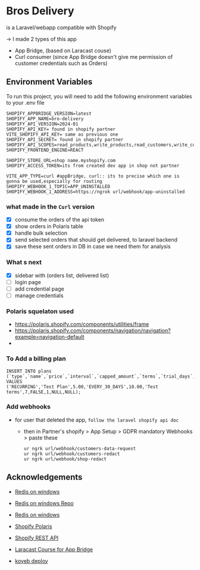 
# Bros Delivery

is a Laravel/webapp compatible with Shopify

-> I made 2 types of this app

* App Bridge, (based on Laracast couse)
* Curl consumer (since App Bridge doesn't give me permission of customer credentials such as Orders)








## Environment Variables

To run this project, you will need to add the following environment variables to your .env file

    SHOPIFY_APPBRIDGE_VERSION=latest
    SHOPIFY_APP_NAME=bro-delivery
    SHOPIFY_API_VERSION=2024-01
    SHOPIFY_API_KEY= found in shopify partner
    VITE_SHOPIFY_API_KEY= same as previous one
    SHOPIFY_API_SECRET= found in shopify partner
    SHOPIFY_API_SCOPES=read_products,write_products,read_customers,write_customers
    SHOPIFY_FRONTEND_ENGINE=REACT

    SHOPIFY_STORE_URL=shop name.myshopify.com
    SHOPIFY_ACCESS_TOKEN=its from created dev app in shop not partner

    VITE_APP_TYPE=curl #appBridge, curl:: its to precise which one is gonna be used,especially for routing
    SHOPIFY_WEBHOOK_1_TOPIC=APP_UNINSTALLED
    SHOPIFY_WEBHOOK_1_ADDRESS=https://ngrok url/webhook/app-uninstalled


### what made in the `Curl` version
- [x] consume the orders of the api token
- [x] show orders in Polaris table
- [x] handle bulk selection
- [x] send selected orders that should get delivered, to laravel backend
- [x] save these sent orders in DB in case we need them for analysis
### What s next

- [x] sidebar with (orders list, delivered list)
- [ ] login page
- [ ] add credential page
- [ ] manage credentials

### Polaris squelaton used
- https://polaris.shopify.com/components/utilities/frame
- https://polaris.shopify.com/components/navigation/navigation?example=navigation-default
- 

### To Add a billing plan
```
INSERT INTO plans (`type`,`name`,`price`,`interval`,`capped_amount`,`terms`,`trial_days`,`test`,`on_install`,`created_at`,`updated_at`) VALUES
('RECURRING','Test Plan',5.00,'EVERY_30_DAYS',10.00,'Test terms',7,FALSE,1,NULL,NULL);
```

### Add webhooks

* for user that deleted the app, `follow the laravel shopify api doc`
    * then in Partner's shopify > App Setup > GDPR mandatory Webhooks > paste these
        
        ```
        ur ngrk url/webhook/customers-data-request
        ur ngrk url/webhook/customers-redact
        ur ngrk url/webhook/shop-redact
        ```

## Acknowledgements

 - [Redis on windows](https://www.youtube.com/watch?v=Mw-3afXpSt0)
 - [Redis on windows Repo](https://github.com/microsoftarchive/redis/releases)
 
 - [Redis on windows](https://www.youtube.com/watch?v=Mw-3afXpSt0)
 - [Shopify Polaris](https://polaris.shopify.com)
 - [Shopify REST API](https://shopify.dev/docs/api/admin-rest)
 - [Laracast Course for App Bridge](https://laracasts.com/series/build-shopify-apps-with-laravel)
 - [koyeb deploy](https://copyprogramming.com/howto/php-deploy-laravel-with-docker-code-example#google_vignette)
